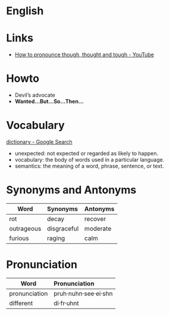 # English

# Links

* [How to pronounce though, thought and tough - YouTube](https://www.youtube.com/watch?v=dKk-_AntZoY)

# Howto

* Devil’s advocate
* **Wanted...But...So...Then...**

# Vocabulary

[dictionary - Google Search](https://www.google.com/search?q=dictionary#dobs=vocabulary)

* unexpected: not expected or regarded as likely to happen.
* vocabulary: the body of words used in a particular language.
* semantics: the meaning of a word, phrase, sentence, or text.


# Synonyms and Antonyms

Word|Synonyms|Antonyms
---|:---|:---
rot|decay|recover
outrageous|disgraceful|moderate
furious|raging|calm


# Pronunciation


Word|Pronunciation
---|:---
pronunciation|pruh·nuhn·see·ei·shn
different|di·fr·uhnt
